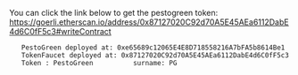 You can click the link below to get the pestogreen token:   
https://goerli.etherscan.io/address/0x87127020C92d70A5E45AEa6112DabE4d6C0fF5c3#writeContract     
``` 
   PestoGreen deployed at: 0xe65689c12065E4E8D718558216A7bFA5b8614Be1       
   TokenFaucet deployed at: 0x87127020C92d70A5E45AEa6112DabE4d6C0fF5c3    
   Token : PestoGreen          surname: PG    
```